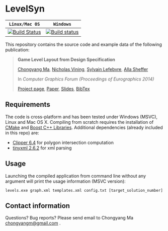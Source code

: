LevelSyn
========

| **`Linux/Mac OS`** | **`Windows`** |
|------------------|-------------|
|[![Build Status](https://travis-ci.org/chongyangma/LevelSyn.svg?branch=master)](https://travis-ci.org/chongyangma/LevelSyn)|[![Build status](https://ci.appveyor.com/api/projects/status/rppyp7wpf1un5dse?svg=true)](https://ci.appveyor.com/project/chongyangma/levelsyn)|

This repository contains the source code and example data of the following publication:

> **Game Level Layout from Design Specification**
>
> [Chongyang Ma](http://chongyangma.com/), [Nicholas Vining](http://www.cs.ubc.ca/~nvining/), [Sylvain Lefebvre](http://www.antexel.com/sylefeb/research), [Alla Sheffer](http://www.cs.ubc.ca/~sheffa/)
>
> In *Computer Graphics Forum (Proceedings of Eurographics 2014)*
>
> [Project page](http://chongyangma.com/publications/gl/index.html),
> [Paper](http://chongyangma.com/publications/gl/2014_gl_preprint.pdf),
> [Slides](http://chongyangma.com/publications/gl/2014_gl_slides.pdf),
> [BibTex](http://chongyangma.com/publications/gl/2014_gl_bib.txt)

## Requirements

The code is cross-platform and has been tested under Windows (MSVC), Linux and Mac OS X. Compiling from scratch requires the installation of [CMake](https://cmake.org/) and [Boost C++ Libraries](http://www.boost.org/). Additional dependencies (already included in this repo) are:
* [Clipper 6.4](http://www.angusj.com/delphi/clipper.php) for polygon intersection computation
* [tinyxml 2.6.2](http://www.grinninglizard.com/tinyxml/) for xml parsing

## Usage

Launching the compiled application from command line without any argument will print the usage information (MSVC version):

```
levels.exe graph.xml templates.xml config.txt [target_solution_number]
```

## Contact information

Questions? Bug reports? Please send email to Chongyang Ma chongyangm@gmail.com .
